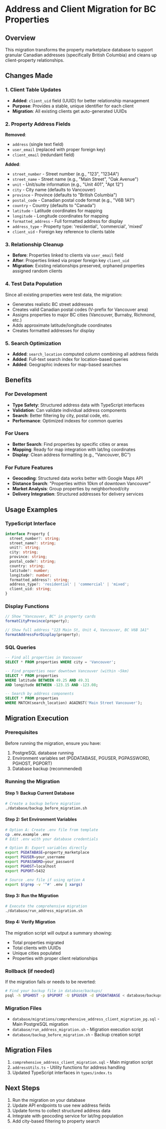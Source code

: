 # Address and Client Migration for BC Properties

## Overview

This migration transforms the property marketplace database to support granular Canadian addresses (specifically British Columbia) and cleans up client-property relationships.

## Changes Made

### 1. Client Table Updates

- **Added**: `client_uid` field (UUID) for better relationship management
- **Purpose**: Provides a stable, unique identifier for each client
- **Migration**: All existing clients get auto-generated UUIDs

### 2. Property Address Fields

**Removed**:

- `address` (single text field)
- `user_email` (replaced with proper foreign key)
- `client_email` (redundant field)

**Added**:

- `street_number` - Street number (e.g., "123", "1234A")
- `street_name` - Street name (e.g., "Main Street", "Oak Avenue")
- `unit` - Unit/suite information (e.g., "Unit 401", "Apt 12")
- `city` - City name (defaults to Vancouver)
- `province` - Province (defaults to "British Columbia")
- `postal_code` - Canadian postal code format (e.g., "V6B 1A1")
- `country` - Country (defaults to "Canada")
- `latitude` - Latitude coordinates for mapping
- `longitude` - Longitude coordinates for mapping
- `formatted_address` - Full formatted address for display
- `address_type` - Property type: 'residential', 'commercial', 'mixed'
- `client_uid` - Foreign key reference to clients table

### 3. Relationship Cleanup

- **Before**: Properties linked to clients via `user_email` field
- **After**: Properties linked via proper foreign key `client_uid`
- **Migration**: Existing relationships preserved, orphaned properties assigned random clients

### 4. Test Data Population

Since all existing properties were test data, the migration:

- Generates realistic BC street addresses
- Creates valid Canadian postal codes (V-prefix for Vancouver area)
- Assigns properties to major BC cities (Vancouver, Burnaby, Richmond, etc.)
- Adds approximate latitude/longitude coordinates
- Creates formatted addresses for display

### 5. Search Optimization

- **Added**: `search_location` computed column combining all address fields
- **Added**: Full-text search index for location-based queries
- **Added**: Geographic indexes for map-based searches

## Benefits

### For Development

- **Type Safety**: Structured address data with TypeScript interfaces
- **Validation**: Can validate individual address components
- **Search**: Better filtering by city, postal code, etc.
- **Performance**: Optimized indexes for common queries

### For Users

- **Better Search**: Find properties by specific cities or areas
- **Mapping**: Ready for map integration with lat/lng coordinates
- **Display**: Clean address formatting (e.g., "Vancouver, BC")

### For Future Features

- **Geocoding**: Structured data works better with Google Maps API
- **Distance Search**: "Properties within 10km of downtown Vancouver"
- **Market Analysis**: Group properties by neighborhood/city
- **Delivery Integration**: Structured addresses for delivery services

## Usage Examples

### TypeScript Interface

```typescript
interface Property {
  street_number?: string;
  street_name?: string;
  unit?: string;
  city: string;
  province: string;
  postal_code?: string;
  country: string;
  latitude?: number;
  longitude?: number;
  formatted_address?: string;
  address_type?: 'residential' | 'commercial' | 'mixed';
  client_uid: string;
}
```

### Display Functions

```typescript
// Show "Vancouver, BC" in property cards
formatCityProvince(property);

// Show full address "123 Main St, Unit 4, Vancouver, BC V6B 1A1"
formatAddressForDisplay(property);
```

### SQL Queries

```sql
-- Find all properties in Vancouver
SELECT * FROM properties WHERE city = 'Vancouver';

-- Find properties near downtown Vancouver (within ~5km)
SELECT * FROM properties
WHERE latitude BETWEEN 49.25 AND 49.31
AND longitude BETWEEN -123.15 AND -123.08;

-- Search by address components
SELECT * FROM properties
WHERE MATCH(search_location) AGAINST('Main Street Vancouver');
```

## Migration Execution

### Prerequisites

Before running the migration, ensure you have:

1. PostgreSQL database running
2. Environment variables set (PGDATABASE, PGUSER, PGPASSWORD, PGHOST, PGPORT)
3. Database backup (recommended)

### Running the Migration

#### Step 1: Backup Current Database

```bash
# Create a backup before migration
./database/backup_before_migration.sh
```

#### Step 2: Set Environment Variables

```bash
# Option A: Create .env file from template
cp .env.example .env
# Edit .env with your database credentials

# Option B: Export variables directly
export PGDATABASE=property_marketplace
export PGUSER=your_username
export PGPASSWORD=your_password
export PGHOST=localhost
export PGPORT=5432

# Source .env file if using option A
export $(grep -v '^#' .env | xargs)
```

#### Step 3: Run the Migration

```bash
# Execute the comprehensive migration
./database/run_address_migration.sh
```

#### Step 4: Verify Migration

The migration script will output a summary showing:

- Total properties migrated
- Total clients with UUIDs
- Unique cities populated
- Properties with proper client relationships

### Rollback (if needed)

If the migration fails or needs to be reverted:

```bash
# Find your backup file in database/backups/
psql -h $PGHOST -p $PGPORT -U $PGUSER -d $PGDATABASE < database/backups/backup_before_address_migration_YYYYMMDD_HHMMSS.sql
```

### Migration Files

- `database/migrations/comprehensive_address_client_migration_pg.sql` - Main PostgreSQL migration
- `database/run_address_migration.sh` - Migration execution script
- `database/backup_before_migration.sh` - Backup creation script

## Migration Files

1. `comprehensive_address_client_migration.sql` - Main migration script
2. `addressUtils.ts` - Utility functions for address handling
3. Updated TypeScript interfaces in `types/index.ts`

## Next Steps

1. Run the migration on your database
2. Update API endpoints to use new address fields
3. Update forms to collect structured address data
4. Integrate with geocoding service for lat/lng population
5. Add city-based filtering to property search
